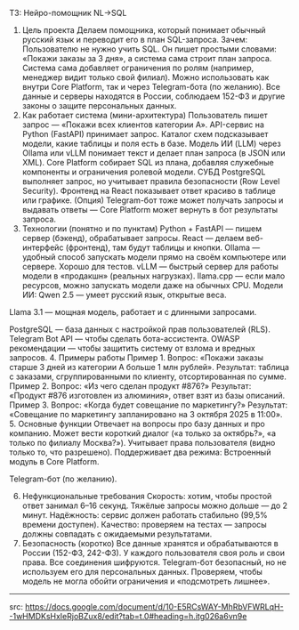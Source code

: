 ТЗ: Нейро-помощник NL→SQL
1. Цель проекта
Делаем помощника, который понимает обычный русский язык и переводит его в план SQL-запроса.
 Зачем:
 Пользователю не нужно учить SQL. Он пишет простыми словами: «Покажи заказы за 3 дня», а система сама строит план запроса.
Система сама добавляет ограничения по ролям (например, менеджер видит только свой филиал).
Можно использовать как внутри Core Platform, так и через Telegram-бота (по желанию).
Все данные и серверы находятся в России, соблюдаем 152-ФЗ и другие законы о защите персональных данных.
2. Как работает система (мини-архитектура)
Пользователь пишет запрос — «Покажи всех клиентов категории А».
API-сервис на Python (FastAPI) принимает запрос.
Каталог схем подсказывает модели, какие таблицы и поля есть в базе.
Модель ИИ (LLM) через Ollama или vLLM понимает текст и делает план запроса (в JSON или XML).
Core Platform собирает SQL из плана, добавляя служебные компоненты и ограничения ролевой модели.
СУБД PostgreSQL выполняет запрос, но учитывает правила безопасности (Row Level Security).
Фронтенд на React показывает ответ красиво в таблице или графике.
(Опция) Telegram-бот тоже может получать запросы и выдавать ответы — Core Platform может вернуть в бот результаты запроса.
3. Технологии (понятно и по пунктам)
Python + FastAPI — пишем сервер (бэкенд), обрабатывает запросы.
React — делаем веб-интерфейс (фронтенд), там будут таблицы и кнопки.
Ollama — удобный способ запускать модели прямо на своём компьютере или сервере. Хорошо для тестов.
vLLM — быстрый сервер для работы модели в «продакшн» (реальных нагрузках).
llama.cpp — если мало ресурсов, можно запускать модели даже на обычных CPU.
Модели ИИ:
Qwen 2.5 — умеет русский язык, открытые веса.


Llama 3.1 — мощная модель, работает и с длинными запросами.


PostgreSQL — база данных с настройкой прав пользователей (RLS).
Telegram Bot API — чтобы сделать бота-ассистента.
OWASP рекомендации — чтобы защитить систему от взлома и вредных запросов.
4. Примеры работы
Пример 1.
 Вопрос: «Покажи заказы старше 3 дней из категории А больше 1 млн рублей».
 Результат: таблица с заказами, сгруппированными по клиенту, отсортированная по сумме.
Пример 2.
 Вопрос: «Из чего сделан продукт #876?»
 Результат: «Продукт #876 изготовлен из алюминия», ответ взят из базы описаний.
Пример 3.
 Вопрос: «Когда будет совещание по маркетингу?»
 Результат: «Совещание по маркетингу запланировано на 3 октября 2025 в 11:00».
5. Основные функции
Отвечает на вопросы про базу данных и про компанию.
Может вести короткий диалог («а только за октябрь?», «а только по филиалу Москва?»).
Учитывает права пользователя (видно только то, что разрешено).
Поддерживает два режима:
Встроенный модуль в Core Platform.


Telegram-бот (по желанию).


6. Нефункциональные требования
Скорость: хотим, чтобы простой ответ занимал 6–16 секунд. Тяжёлые запросы можно дольше — до 2 минут.
Надёжность: сервис должен работать стабильно (99,5% времени доступен).
Качество: проверяем на тестах — запросы должны совпадать с ожидаемыми результатами.
7. Безопасность (коротко)
Все данные хранятся и обрабатываются в России (152-ФЗ, 242-ФЗ).
У каждого пользователя своя роль и свои права.
Все соединения шифруются.
Telegram-бот безопасный, но не используем его для персональных данных.
Проверяем, чтобы модель не могла обойти ограничения и «подсмотреть лишнее».




---
src: https://docs.google.com/document/d/10-E5RCsWAY-MhRbVFWRLqH--1wHMDKsHxIeRjoBZux8/edit?tab=t.0#heading=h.itg026a6vn9e
